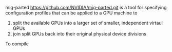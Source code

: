 
mig-parted https://github.com/NVIDIA/mig-parted.git is a tool for specifying configuration profiles that can be applied to a GPU machine to 

 1. split the available GPUs into a larger set of smaller, independent virtaul GPUs
 2. join split GPUs back into their original physical device divisions

To compile

```

```
